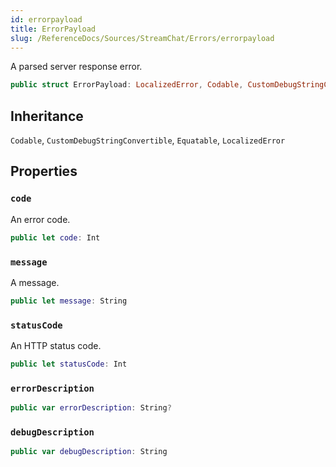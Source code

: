 ```yaml
---
id: errorpayload 
title: ErrorPayload
slug: /ReferenceDocs/Sources/StreamChat/Errors/errorpayload
---
```


A parsed server response error.

``` swift
public struct ErrorPayload: LocalizedError, Codable, CustomDebugStringConvertible, Equatable 
```

## Inheritance

`Codable`, `CustomDebugStringConvertible`, `Equatable`, `LocalizedError`

## Properties

### `code`

An error code.

``` swift
public let code: Int
```

### `message`

A message.

``` swift
public let message: String
```

### `statusCode`

An HTTP status code.

``` swift
public let statusCode: Int
```

### `errorDescription`

``` swift
public var errorDescription: String? 
```

### `debugDescription`

``` swift
public var debugDescription: String 
```
